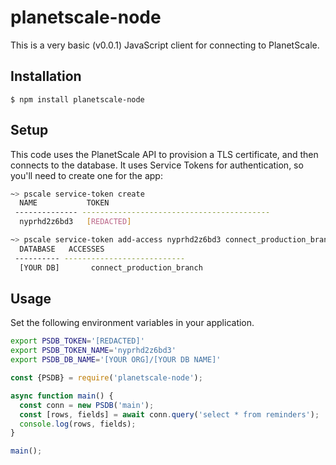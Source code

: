 # planetscale-node

This is a very basic (v0.0.1) JavaScript client for connecting to PlanetScale.

## Installation

```
$ npm install planetscale-node
```

## Setup

This code uses the PlanetScale API to provision a TLS certificate, and then connects to the database. It uses Service Tokens for authentication, so you'll need to create one for the app:

```bash
~> pscale service-token create
  NAME           TOKEN
 -------------- ------------------------------------------
  nyprhd2z6bd3   [REDACTED]

~> pscale service-token add-access nyprhd2z6bd3 connect_production_branch --database [YOUR DB]
  DATABASE   ACCESSES
 ---------- ---------------------------
  [YOUR DB]       connect_production_branch
```

## Usage

Set the following environment variables in your application.

```bash
export PSDB_TOKEN='[REDACTED]'
export PSDB_TOKEN_NAME='nyprhd2z6bd3'
export PSDB_DB_NAME='[YOUR ORG]/[YOUR DB NAME]'
```

```javascript
const {PSDB} = require('planetscale-node');

async function main() {
  const conn = new PSDB('main');
  const [rows, fields] = await conn.query('select * from reminders');
  console.log(rows, fields);
}

main();
```
